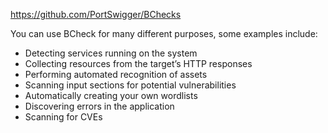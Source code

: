 https://github.com/PortSwigger/BChecks

You can use BCheck for many different purposes, some examples include:

- Detecting services running on the system
- Collecting resources from the target’s HTTP responses
- Performing automated recognition of assets
- Scanning input sections for potential vulnerabilities
- Automatically creating your own wordlists
- Discovering errors in the application
- Scanning for CVEs